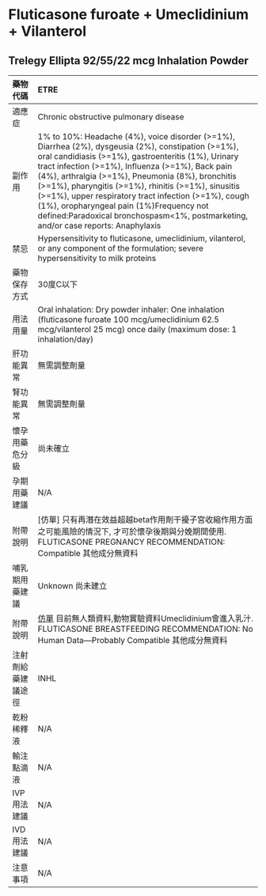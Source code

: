 # Fluticasone furoate + Umeclidinium + Vilanterol

## Trelegy Ellipta 92/55/22 mcg Inhalation Powder

| 藥物代碼           | ETRE                                                                                                                                                                                                                                                                                                                                                                                                                                                                                                               |
|:-------------------|:-------------------------------------------------------------------------------------------------------------------------------------------------------------------------------------------------------------------------------------------------------------------------------------------------------------------------------------------------------------------------------------------------------------------------------------------------------------------------------------------------------------------|
| 適應症             | Chronic obstructive pulmonary disease                                                                                                                                                                                                                                                                                                                                                                                                                                                                              |
| 副作用             | 1% to 10%: Headache (4%), voice disorder (>=1%), Diarrhea (2%), dysgeusia (2%), constipation (>=1%), oral candidiasis (>=1%), gastroenteritis (1%), Urinary tract infection (>=1%), Influenza (>=1%), Back pain (4%), arthralgia (>=1%), Pneumonia (8%), bronchitis (>=1%), pharyngitis (>=1%), rhinitis (>=1%), sinusitis (>=1%), upper respiratory tract infection (>=1%), cough (1%), oropharyngeal pain (1%)Frequency not defined:Paradoxical bronchospasm<1%, postmarketing, and/or case reports: Anaphylaxis |
| 禁忌               | Hypersensitivity to fluticasone, umeclidinium, vilanterol, or any component of the formulation; severe hypersensitivity to milk proteins                                                                                                                                                                                                                                                                                                                                                                           |
| 藥物保存方式       | 30度C以下                                                                                                                                                                                                                                                                                                                                                                                                                                                                                                          |
| 用法用量           | Oral inhalation: Dry powder inhaler: One inhalation (fluticasone furoate 100 mcg/umeclidinium 62.5 mcg/vilanterol 25 mcg) once daily (maximum dose: 1 inhalation/day)                                                                                                                                                                                                                                                                                                                                              |
| 肝功能異常         | 無需調整劑量                                                                                                                                                                                                                                                                                                                                                                                                                                                                                                       |
| 腎功能異常         | 無需調整劑量                                                                                                                                                                                                                                                                                                                                                                                                                                                                                                       |
| 懷孕用藥危分級     | 尚未確立                                                                                                                                                                                                                                                                                                                                                                                                                                                                                                           |
| 孕期用藥建議       | N/A                                                                                                                                                                                                                                                                                                                                                                                                                                                                                                                |
| 附帶說明           | [仿單] 只有再潛在效益超越beta作用劑干擾子宮收縮作用方面之可能風險的情況下, 才可於懷孕後期與分娩期間使用. FLUTICASONE PREGNANCY RECOMMENDATION: Compatible 其他成分無資料                                                                                                                                                                                                                                                                                                                                           |
| 哺乳期用藥建議     | Unknown 尚未建立                                                                                                                                                                                                                                                                                                                                                                                                                                                                                                   |
| 附帶說明           | [仿單](節錄) 目前無人類資料,動物實驗資料Umeclidinium會進入乳汁. FLUTICASONE BREASTFEEDING RECOMMENDATION: No Human Data—Probably Compatible 其他成分無資料                                                                                                                                                                                                                                                                                                                                                         |
| 注射劑給藥建議途徑 | INHL                                                                                                                                                                                                                                                                                                                                                                                                                                                                                                               |
| 乾粉稀釋液         | N/A                                                                                                                                                                                                                                                                                                                                                                                                                                                                                                                |
| 輸注點滴液         | N/A                                                                                                                                                                                                                                                                                                                                                                                                                                                                                                                |
| IVP 用法建議       | N/A                                                                                                                                                                                                                                                                                                                                                                                                                                                                                                                |
| IVD 用法建議       | N/A                                                                                                                                                                                                                                                                                                                                                                                                                                                                                                                |
| 注意事項           | N/A                                                                                                                                                                                                                                                                                                                                                                                                                                                                                                                |

